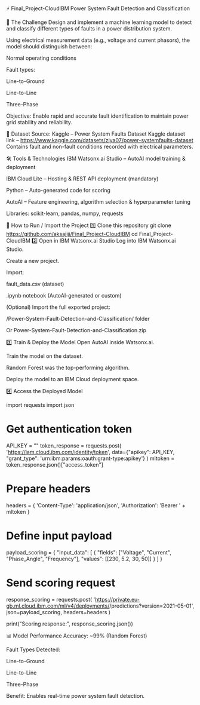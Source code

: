 ⚡ Final_Project-CloudIBM
Power System Fault Detection and Classification

📌 The Challenge
Design and implement a machine learning model to detect and classify different types of faults in a power distribution system.

Using electrical measurement data (e.g., voltage and current phasors), the model should distinguish between:

Normal operating conditions

Fault types:

Line-to-Ground

Line-to-Line

Three-Phase

Objective: Enable rapid and accurate fault identification to maintain power grid stability and reliability.

📂 Dataset
Source: Kaggle – Power System Faults Dataset
Kaggle dataset link – https://www.kaggle.com/datasets/ziya07/power-systemfaults-dataset
Contains fault and non-fault conditions recorded with electrical parameters.

🛠️ Tools & Technologies
IBM Watsonx.ai Studio – AutoAI model training & deployment

IBM Cloud Lite – Hosting & REST API deployment (mandatory)

Python – Auto-generated code for scoring

AutoAI – Feature engineering, algorithm selection & hyperparameter tuning

Libraries: scikit-learn, pandas, numpy, requests

🚀 How to Run / Import the Project
1️⃣ Clone this repository
git clone https://github.com/aksajiji/Final_Project-CloudIBM
cd Final_Project-CloudIBM
2️⃣ Open in IBM Watsonx.ai Studio
Log into IBM Watsonx.ai Studio.

Create a new project.

Import:

fault_data.csv (dataset)

.ipynb notebook (AutoAI-generated or custom)

(Optional) Import the full exported project:

/Power-System-Fault-Detection-and-Classification/ folder

Or Power-System-Fault-Detection-and-Classification.zip

3️⃣ Train & Deploy the Model
Open AutoAI inside Watsonx.ai.

Train the model on the dataset.

Random Forest was the top-performing algorithm.

Deploy the model to an IBM Cloud deployment space.

4️⃣ Access the Deployed Model

import requests
import json

# Get authentication token
API_KEY = "<your IBM Cloud API key>"
token_response = requests.post(
    'https://iam.cloud.ibm.com/identity/token',
    data={"apikey": API_KEY, "grant_type": 'urn:ibm:params:oauth:grant-type:apikey'}
)
mltoken = token_response.json()["access_token"]

# Prepare headers
headers = {
    'Content-Type': 'application/json',
    'Authorization': 'Bearer ' + mltoken
}

# Define input payload
payload_scoring = {
    "input_data": [
        {
            "fields": ["Voltage", "Current", "Phase_Angle", "Frequency"],
            "values": [[230, 5.2, 30, 50]]
        }
    ]
}

# Send scoring request
response_scoring = requests.post(
    'https://private.eu-gb.ml.cloud.ibm.com/ml/v4/deployments/<deployment-id>/predictions?version=2021-05-01',
    json=payload_scoring,
    headers=headers
)

print("Scoring response:", response_scoring.json())

📊 Model Performance
Accuracy: ~99% (Random Forest)

Fault Types Detected:

Line-to-Ground

Line-to-Line

Three-Phase

Benefit: Enables real-time power system fault detection.